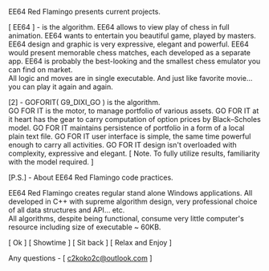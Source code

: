 EE64 Red Flamingo presents current projects.

[ EE64 ] - is the algorithm.
  EE64 allows to view play of chess in full animation.
  EE64 wants to entertain you beautiful game, played by masters. 
  EE64 design and graphic is very expressive, elegant and powerful.
  EE64 would present memorable chess matches, each developed as a separate app. 
  EE64 is probably the best-looking and the smallest chess emulator you can find on market.    
       All logic and moves are in single executable.
       And just like favorite movie... you can play it again and again.

[2] - GOFORIT( G9_DIXI_GO ) is the algorithm.                         
       GO FOR IT is the motor, to manage portfolio of various assets.
       GO FOR IT at it heart has the gear to carry computation of option prices by Black–Scholes model.
       GO FOR IT maintains persistence of portfolio in a form of a local plain text file.
       GO FOR IT user interface is simple, the same time powerful enough to carry all activities.
       GO FOR IT design isn't overloaded with complexity, expressive and elegant.
       [ Note. To fully utilize results, familiarity with the model required. ]


[P.S.] - About EE64 Red Flamingo code practices.

EE64 Red Flamingo creates regular stand alone Windows applications.
All developed in C++ with supreme algorithm design, very professional choice of all data structures and API... etc.  
All algorithms, despite being functional, consume very little computer's resource including size of executable ~ 60KB.

[ Ok ] [ Showtime ] [ Sit back ] [ Relax and Enjoy ]

Any questions - [ c2koko2c@outlook.com ]


